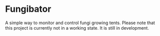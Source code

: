 # Fungibator

 A simple way to monitor and control fungi growing tents. Please note that this project is currently not in a working state. It is still in development.
